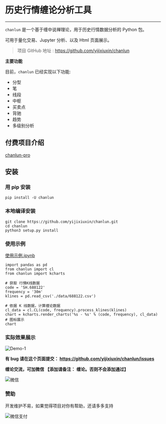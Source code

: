 # 历史行情缠论分析工具

---

`chanlun` 是一个基于缠中说禅理论，用于历史行情数据分析的 Python 包。

可用于量化交易、Jupyter 分析、以及 Html 页面展示。

> 项目 GitHub 地址 : https://github.com/yijixiuxin/chanlun

**主要功能**

目前，`chanlun` 已经实现以下功能:

* 分型
* 笔
* 线段
* 中枢
* 买卖点
* 背驰
* 趋势
* 多级别分析

## 付费项目介绍

[chanlun-pro](https://github.com/yijixiuxin/chanlun/blob/main/README_PRO.md)

## 安装

### 用 pip 安装

    pip install -U chanlun

### 本地编译安装

    git clone https://github.com/yijixiuxin/chanlun.git
    cd chanlun
    python3 setup.py install

### 使用示例

[使用示例.ipynb](https://github.com/yijixiuxin/chanlun/tree/main/example/使用示例.ipynb)

    import pandas as pd
    from chanlun import cl
    from chanlun import kcharts

    # 获取 行情K线数据
    code = 'SH.688122'
    frequency = '30m'
    klines = pd.read_csv('./data/688122.csv')

    # 依据 K 线数据，计算缠论数据
    cl_data = cl.CL(code, frequency).process_klines(klines)
    chart = kcharts.render_charts('%s - %s' % (code, frequency), cl_data)
    # 图标展示
    chart

### 实际效果展示

![Demo-1](https://github.com/yijixiuxin/chanlun/raw/main/images/demo-1.png)

**有 bug 请在这个页面提交： https://github.com/yijixiuxin/chanlun/issues**

**缠论交流，可加微信 【添加请备注： 缠论。否则不会添加通过】**

![微信](https://github.com/yijixiuxin/chanlun/raw/main/images/wx.jpg)

### 赞助

开发维护不易，如果觉得项目对你有帮助，还请多多支持

![微信支付](https://github.com/yijixiuxin/chanlun/raw/main/images/wx_pay.jpg)
